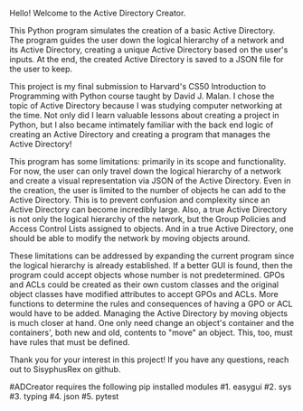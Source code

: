 Hello! Welcome to the Active Directory Creator.

This Python program simulates the creation of a basic Active Directory.  
The program guides the user down the logical hierarchy of a network and its Active Directory, 
creating a unique Active Directory based on the user's inputs.
At the end, the created Active Directory is saved to a JSON file for the user to keep.


This project is my final submission to Harvard's CS50 Introduction to Programming with Python course taught by David J. Malan.
I chose the topic of Active Directory because I was studying computer networking at the time.
Not only did I learn valuable lessons about creating a project in Python, but I also became intimately familiar
with the back end logic of creating an Active Directory and creating a program that manages the Active Directory!

This program has some limitations: primarily in its scope and functionality.  For now, the user can only travel down
the logical hierarchy of a network and create a visual representation via JSON of the Active Directory.  Even in 
the creation, the user is limited to the number of objects he can add to the Active Directory.  This is to prevent
confusion and complexity since an Active Directory can become incredibly large.  Also, a true Active Directory
is not only the logical hierarchy of the network, but the Group Policies and Access Control Lists assigned to objects.  And in
a true Active Directory, one should be able to modify the network by moving objects around.

These limitations can be addressed by expanding the current program since the logical hierarchy is already established.  If
a better GUI is found, then the program could accept objects whose number is not predetermined.  GPOs and ACLs could be created as
their own custom classes and the original object classes have modified attributes to accept GPOs and ACLs.  More functions to determine 
the rules and consequences of having a GPO or ACL would have to be added.  Managing the Active Directory by moving objects is
much closer at hand.  One only need change an object's container and the containers', both new and old, contents to "move" an object.
This, too, must have rules that must be defined.

Thank you for your interest in this project!
If you have any questions, reach out to SisyphusRex on github.

#ADCreator requires the following pip installed modules
#1. easygui
#2. sys
#3. typing
#4. json
#5. pytest
